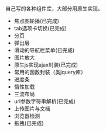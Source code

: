 自己写的各种组件库，大部分用原生实现。
* 焦点图轮播(已完成)
* tab选项卡切换(已完成)
* 分页
* 弹出层
* 滑动的导航栏菜单(已完成)
* 图片放大
* 原生js实现ajax封装(已完成)
* 常用的函数封装（类jquery库）
* 进度条
* 惰性加载
* 三流布局
* url参数字符串解析(已完成)
* 上传图片与文档
* 浏览器检测
* 拖拽(已完成)